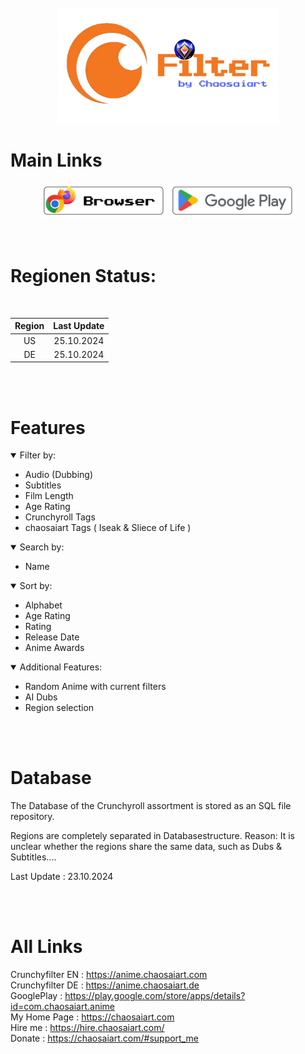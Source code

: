 <br>
<div align="center"> 
<a id="header"><img src="img/headline.png" alt="Alternativer Text" width="70%"></a>
</div>

# Main Links

<div align="center"> 
  <img src="https://chaosaiart.de/nodes/workflows/elements/placeholder_button_00.png?v=4" alt="" width="10%">
  <a href="https://anime.chaosaiart.com/"><img src="img/browser.png" alt="" width="40%"></a>
  <a href="https://play.google.com/store/apps/details?id=com.chaosaiart.anime"><img src="img/app_store.png" alt="" width="40%"></a>
  <img src="https://chaosaiart.de/nodes/workflows/elements/placeholder_button_00.png?v=4" alt="" width="10%">
</div> 

<div align="center"> 
  <img src="https://chaosaiart.de/nodes/workflows/elements/placeholder_button_00.png?v=4" alt="" width="10%">
  <a href="https://hire.chaosaiart.com/"><img src="https://chaosaiart.de/nodes/workflows/elements/h_b_1.png?v=4" alt="" width="40%"></a>
  <a href="https://chaosaiart.com/#support_me"><img src="https://chaosaiart.de/nodes/workflows/elements/h_b_2.png?v=4" alt="" width="40%"></a>
  <img src="https://chaosaiart.de/nodes/workflows/elements/placeholder_button_00.png?v=4" alt="" width="10%">
</div> 

<br>   

# Regionen Status:
<br>   
<div align="center"> 

| Region | Last Update  |
|:------:|:------------:|
|   US   | 25.10.2024   |
|   DE   | 25.10.2024   |
</div> 


<br>   
<br>   

# Features 

<details open>
<summary>Filter by: </summary>

- Audio (Dubbing)  
- Subtitles  
- Film Length  
- Age Rating  
- Crunchyroll Tags  
- chaosaiart Tags ( Iseak & Sliece of Life )

</details>

 
 
<details open>
<summary>Search by:  </summary>

- Name  

</details>
 
 
<details open>
<summary>Sort by: </summary>

- Alphabet  
- Age Rating
- Rating  
- Release Date  
- Anime Awards  

</details>
 
 
<details open>
<summary>Additional Features: </summary>

- Random Anime with current filters  
- AI Dubs  
- Region selection

</details>

<br>
<br>

# Database
The Database of the Crunchyroll assortment is stored as an SQL file repository.

Regions are completely separated in Databasestructure. 
Reason: It is unclear whether the regions share the same data, such as Dubs & Subtitles....

Last Update : 23.10.2024

<br>
<br>

# All Links
Crunchyfilter EN : https://anime.chaosaiart.com
<br>
Crunchyfilter DE : https://anime.chaosaiart.de
<br>
GooglePlay : https://play.google.com/store/apps/details?id=com.chaosaiart.anime
<br>
My Home Page : https://chaosaiart.com
<br>
Hire me : https://hire.chaosaiart.com/
<br>
Donate : https://chaosaiart.com/#support_me
